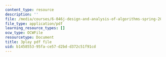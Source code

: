 ```yaml
---
content_type: resource
description: ''
file: /media/courses/6-046j-design-and-analysis-of-algorithms-spring-2015/b145855395face57d2bdd372c51f91cd_4q-jmGrmxKs.pdf
file_type: application/pdf
learning_resource_types: []
ocw_type: OCWFile
resourcetype: Document
title: 3play pdf file
uid: b1458553-95fa-ce57-d2bd-d372c51f91cd
---
```

